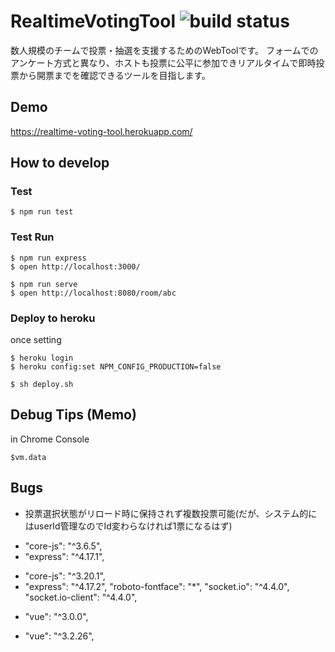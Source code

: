 # RealtimeVotingTool ![build status](https://github.com/ksgwr/RealtimeVotingTool/actions/workflows/main.yml/badge.svg)

数人規模のチームで投票・抽選を支援するためのWebToolです。
フォームでのアンケート方式と異なり、ホストも投票に公平に参加できリアルタイムで即時投票から開票までを確認できるツールを目指します。

## Demo

https://realtime-voting-tool.herokuapp.com/

## How to develop

### Test

```
$ npm run test
```

### Test Run

```
$ npm run express
$ open http://localhost:3000/
```

```
$ npm run serve
$ open http://localhost:8080/room/abc
```

### Deploy to heroku

once setting

```
$ heroku login
$ heroku config:set NPM_CONFIG_PRODUCTION=false
```

```
$ sh deploy.sh
```

## Debug Tips (Memo)

in Chrome Console

```
$vm.data
```

## Bugs

* 投票選択状態がリロード時に保持されず複数投票可能(だが、システム的にはuserId管理なのでId変わらなければ1票になるはず)

-    "core-js": "^3.6.5",
-    "express": "^4.17.1",
+    "core-js": "^3.20.1",
+    "express": "^4.17.2",
     "roboto-fontface": "*",
     "socket.io": "^4.4.0",
     "socket.io-client": "^4.4.0",
-    "vue": "^3.0.0",
+    "vue": "^3.2.26",
